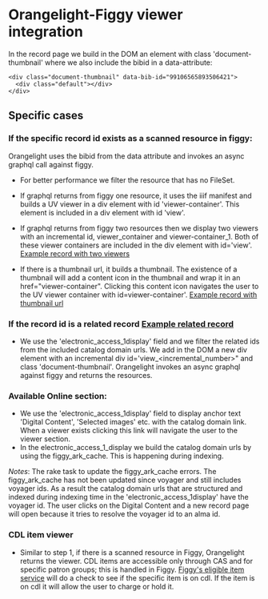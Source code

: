 # Orangelight-Figgy viewer integration

In the record page we build in the DOM an element with class 'document-thumbnail' where we also include the bibid in a data-attribute:
```
<div class="document-thumbnail" data-bib-id="99106565893506421">
  <div class="default"></div>
</div>
```

## Specific cases

### If the specific record id exists as a scanned resource in figgy:
Orangelight uses the bibid from the data attribute and invokes an async graphql call against figgy.
   * For better performance we filter the resource that has no FileSet.
   * If graphql returns from figgy one resource, it uses the iiif manifest and builds a UV viewer in a div element with id 'viewer-container'. This element is included in a div element with id 'view'.
   * If graphql returns from figgy two resources then we display two viewers with an incremental id, viewer_container and viewer-container_1. Both of these viewer containers are included in  the div element with id='view'. [Example record with two viewers](https://catalog.princeton.edu/catalog/9946018083506421)

   * If there is a thumbnail url, it builds a thumbnail. The existence of a thumbnail will add a content icon in the thumbnail and wrap it in an href="viewer-container". Clicking this content icon navigates the user to the UV viewer container with id=viewer-container'. [Example record with thumbnail url](https://catalog.princeton.edu/catalog/9970446223506421)

### If the record id is a related record [Example related record](https://catalog.princeton.edu/catalog/9947826143506421)

* We use the 'electronic_access_1display' field and we filter the related ids from the included catalog domain urls. We add in the DOM a new div element with an incremental div id='view_<incremental_number>" and class 'document-thumbnail'. Orangelight invokes an async graphql against figgy and returns the resources.

### Available Online section:
* We use the 'electronic_access_1display' field to display anchor text 'Digital Content', 'Selected images' etc. with the catalog domain link. When a viewer exists clicking this link will navigate the user to the viewer section.
* In the electronic_access_1_display we build the catalog domain urls by using the figgy_ark_cache. This is happening during indexing.

_Notes_: The rake task to update the figgy_ark_cache errors. The figgy_ark_cache has not been updated since voyager and still includes voyager ids. As a result the catalog domain urls that are structured and indexed during indexing time in the 'electronic_access_1display' have the voyager id. The user clicks on the Digital Content and a new record page will open because it tries to resolve the voyager id to an alma id.

### CDL item viewer
* Similar to step 1, if there is a scanned resource in Figgy, Orangelight returns the viewer. CDL items are accessible only through CAS and for specific patron groups; this is handled in Figgy. [Figgy's eligible item service](https://github.com/pulibrary/figgy/blob/main/app/services/cdl/eligible_item_service.rb#L4) will do a check to see if the specific item is on cdl. If the item is on cdl it will allow the user to charge or hold it.

